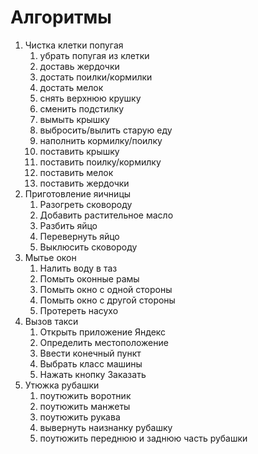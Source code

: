 # Алгоритмы
   1. Чистка клетки попугая 
      1) убрать попугая из клетки
      2) доставь жердочки
      3) достать поилки/кормилки
      4) достать мелок
      5) снять верхнюю крушку
      6) сменить подстилку
      7) вымыть крышку
      8) выбросить/вылить старую еду
      9) наполнить кормилку/поилку 
      10) поставить крышку
      11) поставить поилку/кормилку
      12) поставить мелок 
      13) поставить жердочки
 2. Приготовление яичницы
      1) Разогреть сковороду
      2) Добавить растительное масло
      3) Разбить яйцо 
      4) Перевернуть яйцо
      5) Выклюсить сковороду
 3. Мытье окон
      1) Налить воду в таз 
      2) Помыть оконные рамы 
      3) Помыть окно с одной стороны
      4) Помыть окно с другой стороны
      5) Протереть насухо 
 4. Вызов такси
      1) Открыть приложение Яндекс
      2) Определить местоположение
      3) Ввести конечный пункт
      4) Выбрать класс машины
      5) Нажать кнопку Заказать 
 5. Утюжка рубашки
      1) поутюжить воротник
      2) поутюжить манжеты
      3) поутюжить рукава
      4) вывернуть наизнанку рубашку
      5) поутюжить переднюю и заднюю часть рубашки 
